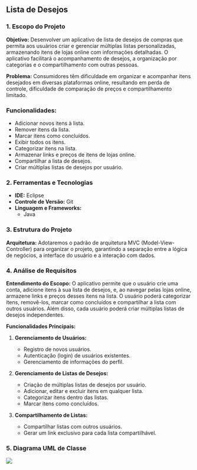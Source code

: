 ## Lista de Desejos

### 1. Escopo do Projeto

**Objetivo:**
Desenvolver um aplicativo de lista de desejos de compras que permita aos usuários criar e gerenciar múltiplas listas personalizadas, armazenando itens de lojas online com informações detalhadas. O aplicativo facilitará o acompanhamento de desejos, a organização por categorias e o compartilhamento com outras pessoas.

**Problema:**
Consumidores têm dificuldade em organizar e acompanhar itens desejados em diversas plataformas online, resultando em perda de controle, dificuldade de comparação de preços e compartilhamento limitado.

### **Funcionalidades:**
- Adicionar novos itens à lista.
- Remover itens da lista.
- Marcar itens como concluídos.
- Exibir todos os itens.
- Categorizar itens na lista.
- Armazenar links e preços de itens de lojas online.
- Compartilhar a lista de desejos.
- Criar múltiplas listas de desejos por usuário.

### 2. Ferramentas e Tecnologias

- **IDE:** Eclipse
- **Controle de Versão:** Git
- **Linguagem e Frameworks:**
  - Java

### 3. Estrutura do Projeto

**Arquitetura:**
Adotaremos o padrão de arquitetura MVC (Model-View-Controller) para organizar o projeto, garantindo a separação entre a lógica de negócios, a interface do usuário e a interação com dados.

### 4. Análise de Requisitos

**Entendimento do Escopo:**
O aplicativo permite que o usuário crie uma conta, adicione itens à sua lista de desejos, e, ao navegar pelas lojas online, armazene links e preços desses itens na lista. O usuário poderá categorizar itens, removê-los, marcar como concluídos e compartilhar a lista com outros usuários. Além disso, cada usuário poderá criar múltiplas listas de desejos independentes.

**Funcionalidades Principais:**

1. **Gerenciamento de Usuários:**
   - Registro de novos usuários.
   - Autenticação (login) de usuários existentes.
   - Gerenciamento de informações do perfil.

2. **Gerenciamento de Listas de Desejos:**
   - Criação de múltiplas listas de desejos por usuário.
   - Adicionar, editar e excluir itens em qualquer lista.
   - Categorizar itens dentro das listas.
   - Marcar itens como concluídos.

3. **Compartilhamento de Listas:**
   - Compartilhar listas com outros usuários.
   - Gerar um link exclusivo para cada lista compartilhável.

### 5. Diagrama UML de Classe

![](https://github.com/CauanyRodrigues01/Wish-list/blob/main/WishList.png)

